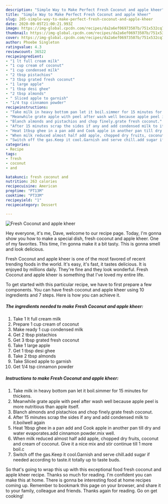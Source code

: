 ```yaml
---
description: "Simple Way to Make Perfect Fresh Coconut and apple kheer"
title: "Simple Way to Make Perfect Fresh Coconut and apple kheer"
slug: 205-simple-way-to-make-perfect-fresh-coconut-and-apple-kheer
date: 2020-09-05T21:00:21.993Z
image: https://img-global.cpcdn.com/recipes/da2a6ef06973507b/751x532cq70/fresh-coconut-and-apple-kheer-recipe-main-photo.jpg
thumbnail: https://img-global.cpcdn.com/recipes/da2a6ef06973507b/751x532cq70/fresh-coconut-and-apple-kheer-recipe-main-photo.jpg
cover: https://img-global.cpcdn.com/recipes/da2a6ef06973507b/751x532cq70/fresh-coconut-and-apple-kheer-recipe-main-photo.jpg
author: Phoebe Singleton
ratingvalue: 4.3
reviewcount: 36522
recipeingredient:
- "1 lt full cream milk"
- "1 cup cream of coconut"
- "1 cup condensed milk"
- "2 tbsp pistachios"
- "3 tbsp grated fresh coconut"
- "1 large apple"
- "1 tbsp desi ghee"
- "2 tbsp almonds"
- " Sliced apple to garnish"
- "1/4 tsp cinnamon powder"
recipeinstructions:
- "Take milk in heavy bottom pan let it boil.simmer for 15 minutes for thickens."
- "Meanwhile grate apple with peel after wash well because apple peel is more nutritious than apple itself."
- "Blanch almonds and pistachios and chop finely.grate fresh coconut."
- "After 15 minutes scrap the sides if any and add condensed milk to it.boilwell again"
- "Heat 1tbsp ghee in a pan add and Cook apple in another pan till dry and water evaporates.add cinnamon powder.mix well."
- "When milk reduced almost half add apple, chopped dry fruits, coconut and cream of coconut. Give it a nice mix and stir continue till 1 more boil.c"
- "Switch off the gas.Keep it cool.Garnish and serve chill.add sugar if needed according to taste.it totally up to taste buds."
categories:
- Recipe
tags:
- fresh
- coconut
- and

katakunci: fresh coconut and 
nutrition: 263 calories
recipecuisine: American
preptime: "PT13M"
cooktime: "PT33M"
recipeyield: "1"
recipecategory: Dessert

---
```



![Fresh Coconut and apple kheer](https://img-global.cpcdn.com/recipes/da2a6ef06973507b/751x532cq70/fresh-coconut-and-apple-kheer-recipe-main-photo.jpg)

Hey everyone, it's me, Dave, welcome to our recipe page. Today, I'm gonna show you how to make a special dish, fresh coconut and apple kheer. One of my favorites. This time, I'm gonna make it a bit tasty. This is gonna smell and look delicious.

Fresh Coconut and apple kheer is one of the most favored of recent trending foods in the world. It's easy, it's fast, it tastes delicious. It is enjoyed by millions daily. They're fine and they look wonderful. Fresh Coconut and apple kheer is something that I've loved my entire life.




To get started with this particular recipe, we have to first prepare a few components. You can have fresh coconut and apple kheer using 10 ingredients and 7 steps. Here is how you can achieve it.

<!--inarticleads1-->

##### The ingredients needed to make Fresh Coconut and apple kheer:

1. Take 1 lt full cream milk
1. Prepare 1 cup cream of coconut
1. Make ready 1 cup condensed milk
1. Get 2 tbsp pistachios
1. Get 3 tbsp grated fresh coconut
1. Take 1 large apple
1. Get 1 tbsp desi ghee
1. Take 2 tbsp almonds
1. Take  Sliced apple to garnish
1. Get 1/4 tsp cinnamon powder




<!--inarticleads2-->

##### Instructions to make Fresh Coconut and apple kheer:

1. Take milk in heavy bottom pan let it boil.simmer for 15 minutes for thickens.
1. Meanwhile grate apple with peel after wash well because apple peel is more nutritious than apple itself.
1. Blanch almonds and pistachios and chop finely.grate fresh coconut.
1. After 15 minutes scrap the sides if any and add condensed milk to it.boilwell again
1. Heat 1tbsp ghee in a pan add and Cook apple in another pan till dry and water evaporates.add cinnamon powder.mix well.
1. When milk reduced almost half add apple, chopped dry fruits, coconut and cream of coconut. Give it a nice mix and stir continue till 1 more boil.c
1. Switch off the gas.Keep it cool.Garnish and serve chill.add sugar if needed according to taste.it totally up to taste buds.




So that's going to wrap this up with this exceptional food fresh coconut and apple kheer recipe. Thanks so much for reading. I'm confident you can make this at home. There is gonna be interesting food at home recipes coming up. Remember to bookmark this page on your browser, and share it to your family, colleague and friends. Thanks again for reading. Go on get cooking!
